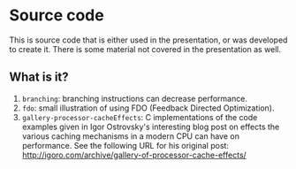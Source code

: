 # Source code

This is source code that is either used in the presentation, or was developed
to create it.  There is some material not covered in the presentation as well.

## What is it?

1. `branching`: branching instructions can decrease performance.
1. `fdo`: small illustration of using FDO (Feedback Directed Optimization).
1. `gallery-processor-cacheEffects`: C implementations of the code examples
    given in Igor Ostrovsky's interesting blog post on effects the various
    caching mechanisms in a modern CPU can have on performance.  See the
    following URL for his original post:
    http://igoro.com/archive/gallery-of-processor-cache-effects/

